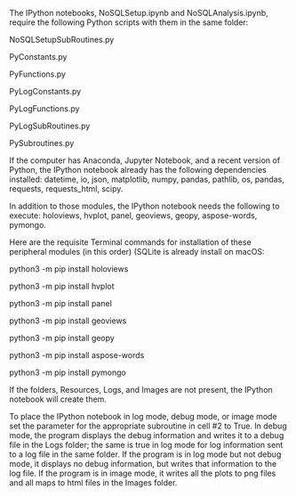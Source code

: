 The IPython notebooks, NoSQLSetup.ipynb and NoSQLAnalysis.ipynb, require the following Python scripts with them in the same folder:

NoSQLSetupSubRoutines.py

PyConstants.py

PyFunctions.py

PyLogConstants.py

PyLogFunctions.py

PyLogSubRoutines.py

PySubroutines.py

If the computer has Anaconda, Jupyter Notebook, and a recent version of Python, the IPython notebook already has the following dependencies installed: datetime, io, json, matplotlib, numpy, pandas, pathlib, os, pandas, requests, requests_html, scipy.

In addition to those modules, the IPython notebook needs the following to execute: holoviews, hvplot, panel, geoviews, geopy, aspose-words, pymongo.

Here are the requisite Terminal commands for installation of these peripheral modules (in this order) (SQLite is already install on macOS:

python3 -m pip install holoviews

python3 -m pip install hvplot

python3 -m pip install panel

python3 -m pip install geoviews

python3 -m pip install geopy

python3 -m pip install aspose-words

python3 -m pip install pymongo

If the folders, Resources, Logs, and Images are not present, the IPython notebook will create them.

To place the IPython notebook in log mode, debug mode, or image mode set the parameter for the appropriate subroutine in cell #2 to True. In debug mode, the program displays the debug information and writes it to a debug file in the Logs folder; the same is true in log mode for log information sent to a log file in the same folder. If the program is in log mode but not debug mode, it displays no debug information, but writes that information to the log file. If the program is in image mode, it writes all the plots to png files and all maps to html files in the Images folder.
